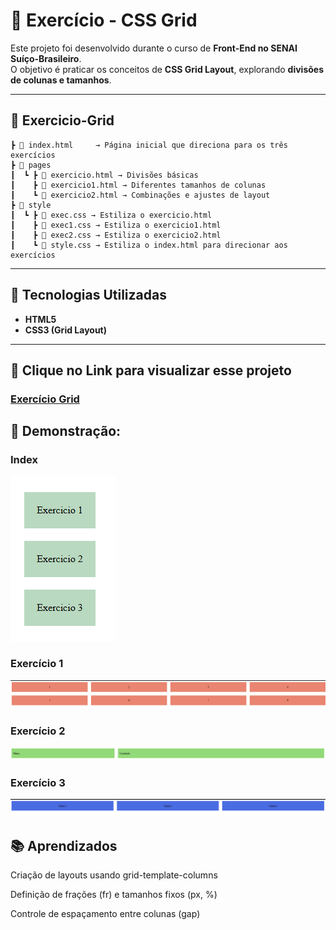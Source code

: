 # 🧩 Exercício - CSS Grid

Este projeto foi desenvolvido durante o curso de **Front-End no SENAI Suíço-Brasileiro**.  
O objetivo é praticar os conceitos de **CSS Grid Layout**, explorando **divisões de colunas e tamanhos**.

---
## 📁 Exercicio-Grid

    ┣ 📄 index.html     → Página inicial que direciona para os três exercícios
    ┣ 📁 pages
    ┃  ┗ ┣ 📄 exercicio.html → Divisões básicas
    ┃    ┣ 📄 exercicio1.html → Diferentes tamanhos de colunas
    ┃    ┗ 📄 exercicio2.html → Combinações e ajustes de layout
    ┣ 📁 style
    ┃  ┗ ┣ 📄 exec.css → Estiliza o exercicio.html
    ┃    ┣ 📄 exec1.css → Estiliza o exercicio1.html
    ┃    ┣ 📄 exec2.css → Estiliza o exercicio2.html
    ┃    ┗ 📄 style.css → Estiliza o index.html para direcionar aos exercícios
     
---

## 🔧 Tecnologias Utilizadas
- **HTML5**
- **CSS3 (Grid Layout)**

---


## 📍 Clique no Link para visualizar esse projeto

### [Exercício Grid](https://grid-beta-one.vercel.app)

## 📸 Demonstração:

### Index
![alt text]({5F019C66-9E5E-4C32-B9D3-E4EF2D4B4585}.png)

### Exercício 1
![alt text]({B03DFD9A-7581-4C7F-B3A9-13574601B798}.png)

### Exercício 2
![alt text]({A10EE6F9-4910-43CD-AB29-535A82E3F562}.png)

### Exercício 3
![alt text]({827DA268-A24B-4B4A-B0D9-6C3F22814F4D}.png)

## 📚 Aprendizados

Criação de layouts usando grid-template-columns

Definição de frações (fr) e tamanhos fixos (px, %)

Controle de espaçamento entre colunas (gap)

